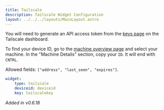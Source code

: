 ```yaml
---
title: Tailscale
description: Tailscale Widget Configuration
layout: ../../../layouts/MainLayout.astro
---
```


You will need to generate an API access token from the [keys page](https://login.tailscale.com/admin/settings/keys) on the Tailscale dashboard.

To find your device ID, go to the [machine overview page](https://login.tailscale.com/admin/machines) and select your machine. In the "Machine Details" section, copy your `ID`. It will end with `CNTRL`.

Allowed fields: `["address", "last_seen", "expires"]`.

```yaml
widget:
    type: tailscale
    deviceid: deviceid
    key: tailscalekey
```

_Added in v0.6.18_
